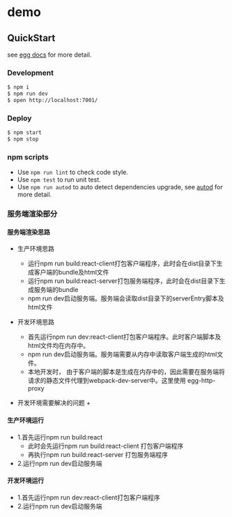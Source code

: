# demo



## QuickStart

<!-- add docs here for user -->

see [egg docs][egg] for more detail.

### Development

```bash
$ npm i
$ npm run dev
$ open http://localhost:7001/
```

### Deploy

```bash
$ npm start
$ npm stop
```

### npm scripts

- Use `npm run lint` to check code style.
- Use `npm test` to run unit test.
- Use `npm run autod` to auto detect dependencies upgrade, see [autod](https://www.npmjs.com/package/autod) for more detail.


[egg]: https://eggjs.org


### 服务端渲染部分

#### 服务端渲染思路
- 生产环境思路
    + 运行npm run build:react-client打包客户端程序，此时会在dist目录下生成客户端的bundle及html文件
    + 运行npm run build:react-server打包服务端程序，此时会在dist目录下生成服务端的bundle
    + npm run dev启动服务端。服务端会读取dist目录下的serverEntry脚本及html文件

- 开发环境思路
    + 首先运行npm run dev:react-client打包客户端程序。此时客户端脚本及html文件均在内存中。
    + npm run dev启动服务端。服务端需要从内存中读取客户端生成的html文件。
    + 本地开发时， 由于客户端的脚本是生成在内存中的，因此需要在服务端将请求的静态文件代理到webpack-dev-server中。这里使用
    egg-http-proxy

- 开发环境需要解决的问题
    + 


#### 生产环境运行
- 1.首先运行npm run build:react
    + 此时会先运行npm run build:react-client 打包客户端程序
    + 再执行npm run build:react-server 打包服务端程序
- 2.运行npm run dev启动服务端

#### 开发环境运行
- 1.首先运行npm run dev:react-client打包客户端程序
- 2.运行npm run dev启动服务端
